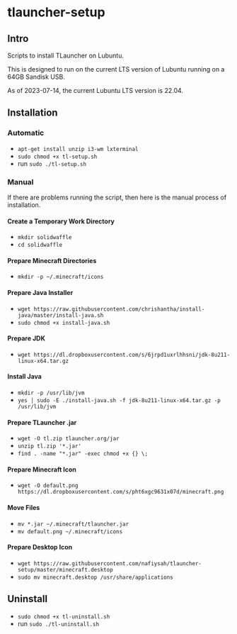 # tlauncher-setup

## Intro 
Scripts to install TLauncher on Lubuntu. 

This is designed to run on the current LTS version of Lubuntu running on a 64GB Sandisk USB. 

As of 2023-07-14,  the current Lubuntu LTS version is 22.04.

## Installation
### Automatic 
- `apt-get install unzip i3-wm lxterminal`
- `sudo chmod +x tl-setup.sh`
- run `sudo ./tl-setup.sh`

### Manual
If there are problems running the script, then here is the manual process of installation.

#### Create a Temporary Work Directory
- `mkdir solidwaffle`
- `cd solidwaffle`

#### Prepare Minecraft Directories
- `mkdir -p ~/.minecraft/icons`

#### Prepare Java Installer
- `wget https://raw.githubusercontent.com/chrishantha/install-java/master/install-java.sh`
- `sudo chmod +x install-java.sh`

#### Prepare JDK
- `wget https://dl.dropboxusercontent.com/s/6jrpd1uxrlhhsni/jdk-8u211-linux-x64.tar.gz`

#### Install Java
- `mkdir -p /usr/lib/jvm`
- `yes | sudo -E ./install-java.sh -f jdk-8u211-linux-x64.tar.gz -p /usr/lib/jvm`

#### Prepare TLauncher .jar
- `wget -O tl.zip tlauncher.org/jar`
- `unzip tl.zip '*.jar'`
- `find . -name "*.jar" -exec chmod +x {} \;`

#### Prepare Minecraft Icon
- `wget -O default.png https://dl.dropboxusercontent.com/s/pht6xgc9631x07d/minecraft.png`

#### Move Files
- `mv *.jar ~/.minecraft/tlauncher.jar`
- `mv default.png ~/.minecraft/icons`

#### Prepare Desktop Icon 
- `wget https://raw.githubusercontent.com/nafiysah/tlauncher-setup/master/minecraft.desktop`
- `sudo mv minecraft.desktop /usr/share/applications`
  
## Uninstall

- `sudo chmod +x tl-uninstall.sh`
- run `sudo ./tl-uninstall.sh`
